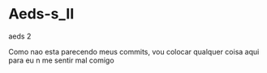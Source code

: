 # Aeds-s_II
aeds 2

Como nao esta parecendo meus commits, vou colocar qualquer coisa aqui para eu n me sentir mal comigo

